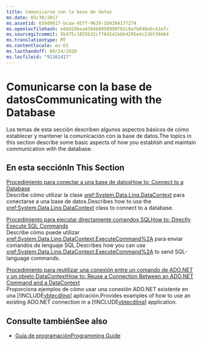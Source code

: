 ```yaml
---
title: Comunicarse con la base de datos
ms.date: 03/30/2017
ms.assetid: 659d9817-bcaa-457f-9639-169394177274
ms.openlocfilehash: eddd19bea4384b8958950f83c8afb848a6c41efc
ms.sourcegitcommit: 5b475c1855b32cf78d2d1bbb4295e4c236f39464
ms.translationtype: MT
ms.contentlocale: es-ES
ms.lasthandoff: 09/24/2020
ms.locfileid: "91161417"
---
```

# <a name="communicating-with-the-database"></a><span data-ttu-id="6bacf-102">Comunicarse con la base de datos</span><span class="sxs-lookup"><span data-stu-id="6bacf-102">Communicating with the Database</span></span>

<span data-ttu-id="6bacf-103">Los temas de esta sección describen algunos aspectos básicos de cómo establecer y mantener la comunicación con la base de datos.</span><span class="sxs-lookup"><span data-stu-id="6bacf-103">The topics in this section describe some basic aspects of how you establish and maintain communication with the database.</span></span>  
  
## <a name="in-this-section"></a><span data-ttu-id="6bacf-104">En esta sección</span><span class="sxs-lookup"><span data-stu-id="6bacf-104">In This Section</span></span>  

 [<span data-ttu-id="6bacf-105">Procedimiento para conectar a una base de datos</span><span class="sxs-lookup"><span data-stu-id="6bacf-105">How to: Connect to a Database</span></span>](how-to-connect-to-a-database.md)  
 <span data-ttu-id="6bacf-106">Describe cómo utilizar la clase <xref:System.Data.Linq.DataContext> para conectarse a una base de datos.</span><span class="sxs-lookup"><span data-stu-id="6bacf-106">Describes how to use the <xref:System.Data.Linq.DataContext> class to connect to a database.</span></span>  
  
 [<span data-ttu-id="6bacf-107">Procedimiento para ejecutar directamente comandos SQL</span><span class="sxs-lookup"><span data-stu-id="6bacf-107">How to: Directly Execute SQL Commands</span></span>](how-to-directly-execute-sql-commands.md)  
 <span data-ttu-id="6bacf-108">Describe cómo puede utilizar <xref:System.Data.Linq.DataContext.ExecuteCommand%2A> para enviar comandos de lenguaje SQL.</span><span class="sxs-lookup"><span data-stu-id="6bacf-108">Describes how you can use <xref:System.Data.Linq.DataContext.ExecuteCommand%2A> to send SQL-language commands.</span></span>  
  
 [<span data-ttu-id="6bacf-109">Procedimiento para reutilizar una conexión entre un comando de ADO.NET y un objeto DataContext</span><span class="sxs-lookup"><span data-stu-id="6bacf-109">How to: Reuse a Connection Between an ADO.NET Command and a DataContext</span></span>](how-to-reuse-a-connection-between-an-ado-net-command-and-a-datacontext.md)  
 <span data-ttu-id="6bacf-110">Proporciona ejemplos de cómo usar una conexión ADO.NET existente en una [!INCLUDE[vbtecdlinq](../../../../../../includes/vbtecdlinq-md.md)] aplicación.</span><span class="sxs-lookup"><span data-stu-id="6bacf-110">Provides examples of how to use an existing ADO.NET connection in a [!INCLUDE[vbtecdlinq](../../../../../../includes/vbtecdlinq-md.md)] application.</span></span>  
  
## <a name="see-also"></a><span data-ttu-id="6bacf-111">Consulte también</span><span class="sxs-lookup"><span data-stu-id="6bacf-111">See also</span></span>

- [<span data-ttu-id="6bacf-112">Guía de programación</span><span class="sxs-lookup"><span data-stu-id="6bacf-112">Programming Guide</span></span>](programming-guide.md)
